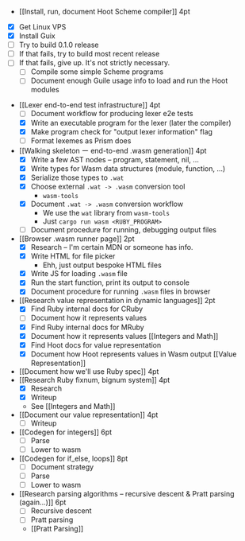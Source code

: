 
* [[Install, run, document Hoot Scheme compiler]]
  4pt
- [x] Get Linux VPS
- [x] Install Guix
- [ ] Try to build 0.1.0 release
- [ ] If that fails, try to build most recent release
- [ ] If that fails, give up. It's not strictly necessary.
	- [ ] Compile some simple Scheme programs
	- [ ] Document enough Guile usage info to load and run the Hoot modules

- [[Lexer end-to-end test infrastructure]]
	4pt
	- [ ] Document workflow for producing lexer e2e tests
	- [x] Write an executable program for the lexer (later the compiler)
	- [x] Make program check for "output lexer information" flag
	- [ ] Format lexemes as Prism does

- [[Walking skeleton ー end-to-end .wasm generation]]
	4pt
	- [x] Write a few AST nodes – program, statement, nil, ...
	- [x] Write types for Wasm data structures (module, function, ...)
	- [x] Serialize those types to `.wat` 
	- [x] Choose external `.wat -> .wasm` conversion tool
		- `wasm-tools`
	- [x] Document `.wat -> .wasm` conversion workflow
		- We use the `wat` library from `wasm-tools`
		- Just `cargo run wasm <RUBY_PROGRAM>`
	- [ ] Document procedure for running, debugging output files

- [[Browser .wasm runner page]]
	2pt
	- [x] Research – I'm certain MDN or someone has info.
	- [x] Write HTML for file picker
		- Ehh, just output bespoke HTML files
	- [x] Write JS for loading `.wasm` file
	- [x] Run the start function, print its output to console
	- [x] Document procedure for running `.wasm` files in browser

- [[Research value representation in dynamic languages]]
	2pt
	- [x] Find Ruby internal docs for CRuby
	- [ ] Document how it represents values
	- [x] Find Ruby internal docs for MRuby
	- [x] Document how it represents values
		[[Integers and Math]]
	- [x] Find Hoot docs for value representation
	- [x] Document how Hoot represents values in Wasm output
		[[Value Representation]]

- [[Document how we'll use Ruby spec]]
	4pt
- [[Research Ruby fixnum, bignum system]]
	4pt
	- [x] Research
	- [x] Writeup
	- See [[Integers and Math]] 
- [[Document our value representation]]
	4pt
	- [ ] Writeup
- [[Codegen for integers]]
	6pt
	- [ ] Parse
	- [ ] Lower to wasm
- [[Codegen for if_else, loops]]
	8pt
	- [ ] Document strategy
	- [ ] Parse
	- [ ] Lower to wasm
- [[Research parsing algorithms – recursive descent & Pratt parsing (again...)]]
	6pt
	- [ ] Recursive descent
	- [ ] Pratt parsing
	- [[Pratt Parsing]]